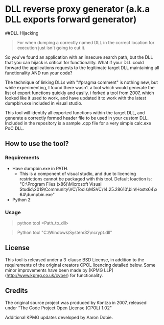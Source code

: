 # DLL reverse proxy generator (a.k.a DLL exports forward generator)
##DLL Hijacking
> For when dumping a correctly named DLL in the correct location for execution just isn't going to cut it.

So you've found an application with an insecure search path, but the DLL that you can hijack is critical for functionality. What if your DLL could forward the applications requests to the legitimate target DLL maintaining all functionality AND run your code? 

The technique of linking DLLs with "#pragma comment" is nothing new, but while experimenting, I found there wasn't a tool which would generate the list of export functions quickly and easily. i forked a tool from 2007, which looked like it used to work, and have updated it to work with the latest dumpbin.exe included in visual studio. 

This tool will identify all exported functions within the target DLL, and generate a correctly formed header file to be used in your custom DLL. Included in the repository is a sample .cpp file for a very simple calc.exe PoC DLL. 

## How to use the tool?
### Requirements
* Have dumpbin.exe in PATH. 
  * This is a component of visual studio, and due to licencing restrictions cannot be packaged with this tool. Default loaction is: "C:\Program Files (x86)\Microsoft Visual Studio\2019\Community\VC\Tools\MSVC\14.25.28610\bin\Hostx64\x64\dumpbin.exe"
* Python 2

### Usage
> python tool <Path_to_dll>

> Python tool "C:\Windows\System32\ncrypt.dll"


## License

This tool is released under a 3-clause BSD License, in addition to the requirements of the original creators CPOL licencing detailed below.
Some minor improvements have been made by [KPMG LLP] (http://www.kpmg.co.uk/cyber) for functionality.

## Credits
The original source project was produced by Kontza in 2007, released under "The Code Project Open License (CPOL) 1.02"

Additional KPMG updates developed by Aaron Dobie.
